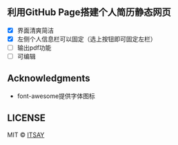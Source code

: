 ## 利用GitHub Page搭建个人简历静态网页
- [x] 界面清爽简洁
- [x] 左侧个人信息栏可以固定（选上按钮即可固定左栏）
- [ ] 输出pdf功能
- [ ] 可编辑

## Acknowledgments
- font-awesome提供字体图标

## LICENSE

MIT © [ITSAY](http://blog.if2er.com)
